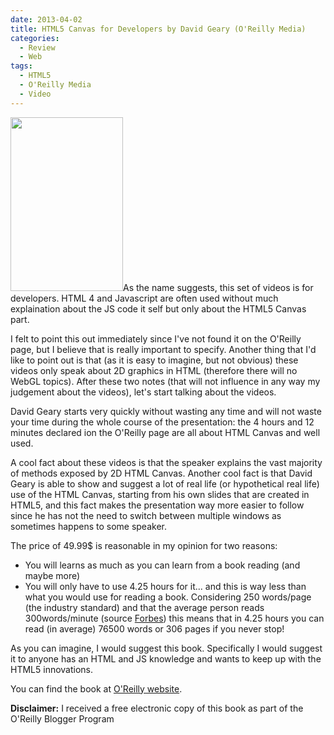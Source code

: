 ```yaml
---
date: 2013-04-02
title: HTML5 Canvas for Developers by David Geary (O'Reilly Media)
categories:
  - Review
  - Web
tags:
  - HTML5
  - O'Reilly Media
  - Video
---
```

<img class="alignleft" alt="" src="http://akamaicovers.oreilly.com/images/0636920030768/cat.gif" width="180" height="278" />As the name suggests, this set of videos is for developers. HTML 4 and Javascript are often used without much explaination about the JS code it self but only about the HTML5 Canvas part.

I felt to point this out immediately since I've not found it on the O'Reilly page, but I believe that is really important to specify.
Another thing that I'd like to point out is that (as it is easy to imagine, but not obvious) these videos only speak about 2D graphics in HTML (therefore there will no WebGL topics).
After these two notes (that will not influence in any way my judgement about the videos), let's start talking about the videos.

David Geary starts very quickly without wasting any time and will not waste your time during the whole course of the presentation: the 4 hours and 12 minutes declared ion the O'Reilly page are all about HTML Canvas and well used.

A cool fact about these videos is that the speaker explains the vast majority of methods exposed by 2D HTML Canvas. Another cool fact is that David Geary is able to show and suggest a lot of real life (or hypothetical real life) use of the HTML Canvas, starting from his own slides that are created in HTML5, and this fact makes the presentation way more easier to follow since he has not the need to switch between multiple windows as sometimes happens to some speaker.

The price of 49.99$ is reasonable in my opinion for two reasons:

* You will learns as much as you can learn from a book reading (and maybe more)
* You will only have to use 4.25 hours for it... and this is way less than what you would use for reading a book. Considering 250 words/page (the industry standard) and that the average person reads 300words/minute (source [Forbes](http://www.forbes.com/sites/brettnelson/2012/06/04/do-you-read-fast-enough-to-be-successful/)) this means that in 4.25 hours you can read (in average) 76500 words or 306 pages if you never stop!

As you can imagine, I would suggest this book. Specifically I would suggest it to anyone has an HTML and JS knowledge and wants to keep up with the HTML5 innovations.

You can find the book at [O'Reilly website](http://shop.oreilly.com/product/0636920030751.do).

**Disclaimer:** I received a free electronic copy of this book as part of the O'Reilly Blogger Program
